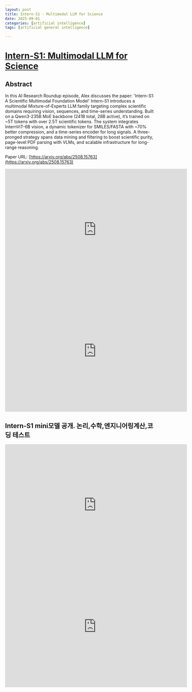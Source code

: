 ```yaml
---
layout: post
title: Intern-S1 - Multimodal LLM for Science
date: 2025-09-01
categories: [artificial intelligence]
tags: [artificial general intelligence]

---
```


# [Intern-S1: Multimodal LLM for Science](https://www.youtube.com/watch?v=DMtLS_Gm93M)


## Abstract

In this AI Research Roundup episode, Alex discusses the paper:
'Intern-S1: A Scientific Multimodal Foundation Model'
Intern-S1 introduces a multimodal Mixture-of-Experts LLM family targeting complex scientific domains requiring vision, sequences, and time-series understanding. Built on a Qwen3-235B MoE backbone (241B total, 28B active), it’s trained on ~5T tokens with over 2.5T scientific tokens. The system integrates InternViT-6B vision, a dynamic tokenizer for SMILES/FASTA with ~70% better compression, and a time-series encoder for long signals. A three-pronged strategy spans data mining and filtering to boost scientific purity, page-level PDF parsing with VLMs, and scalable infrastructure for long-range reasoning.

Paper URL: [https://arxiv.org/abs/2508.15763](https://arxiv.org/abs/2508.15763)

<iframe width="600" height="400" src="https://www.youtube.com/embed/DMtLS_Gm93M?si=6FTXL6CVSmbdUPO2" title="YouTube video player" frameborder="0" allow="accelerometer; autoplay; clipboard-write; encrypted-media; gyroscope; picture-in-picture; web-share" referrerpolicy="strict-origin-when-cross-origin" allowfullscreen></iframe>


<iframe width="600" height="400" src="https://www.youtube.com/embed/is79cJYCwTk?si=i9DtQsjVGSfRKAQm" title="YouTube video player" frameborder="0" allow="accelerometer; autoplay; clipboard-write; encrypted-media; gyroscope; picture-in-picture; web-share" referrerpolicy="strict-origin-when-cross-origin" allowfullscreen></iframe>

## Intern-S1 mini모델 공개. 논리,수학,엔지니어링계산,코딩 테스트


<iframe width="600" height="400" src="https://www.youtube.com/embed/nbfVlE0wcr4?si=apdNfBFxW2N4ZW7W" title="YouTube video player" frameborder="0" allow="accelerometer; autoplay; clipboard-write; encrypted-media; gyroscope; picture-in-picture; web-share" referrerpolicy="strict-origin-when-cross-origin" allowfullscreen></iframe>


<iframe width="600" height="400" src="https://www.youtube.com/embed/3f_TWpMxa-Q?si=UUz2vOvAjhZN6x_w" title="YouTube video player" frameborder="0" allow="accelerometer; autoplay; clipboard-write; encrypted-media; gyroscope; picture-in-picture; web-share" referrerpolicy="strict-origin-when-cross-origin" allowfullscreen></iframe>
